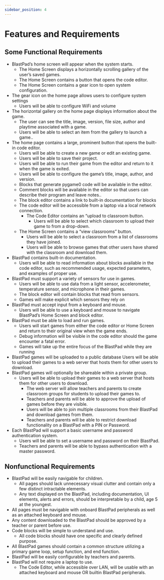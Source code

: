 ```yaml
---
sidebar_position: 4
---
```


# Features and Requirements

## Some Functional Requirements
- BlastPad’s home screen will appear when the system starts.
    - The Home Screen displays a horizontally scrolling gallery of the user’s saved games.
    - The Home Screen contains a button that opens the code editor.
    - The Home Screen contains a gear icon to open system configuration.
- The gear icon on the home page allows users to configure system settings
    - Users will be able to configure WiFi and volume
- The horizontal gallery on the home page displays information about the game.
    - The user can see the title, image, version, file size, author and playtime associated with a game.
    - Users will be able to select an item from the gallery to launch a game..
- The home page contains a large, prominent button that opens the built-in code editor.
    - Users will be able to create a new game or edit an existing game.
    - Users will be able to save their project.
    - Users will be able to run their game from the editor and return to it when the game is exited.
    - Users will be able to configure the game’s title, image, author, and version.
    - Blocks that generate pygame0 code will be available in the editor.
    - Comment blocks will be available in the editor so that users can describe their program and leave notes..
    - The block editor contains a link to built-in documentation for blocks
    - The code editor will be accessible from a laptop via a local network connection.
        - The Code Editor contains an “upload to classroom button.
            - Users will be able to select which classroom to upload their game to from a drop-down.
    - The Home Screen contains a “view classrooms” button.
        - Users will be able to select a classroom from a list of classrooms they have joined.
        - Users will be able to browse games that other users have shared with the classroom and download them.
- BlastPad contains built-in documentation.
    - Users will be able to read information about blocks available in the code editor, such as recommended usage, expected parameters, and examples of proper use.
- BlastPad must support a variety of sensors for use in games.
    - Users will be able to use data from a light sensor, accelerometer, temperature sensor, and microphone in their games.
    - The block editor will contain blocks that read from sensors.
    - Games will make explicit which sensors they rely on
- BlastPad must accept input from a keyboard and mouse.
    - Users will be able to use a keyboard and mouse to navigate BlastPad’s Home Screen and block editor.
- BlastPad must be able to load and run games.
    - Users will start games from either the code editor or Home Screen and return to their original view when the game ends.
    - Debug information will be visible in the code editor should the game encounter a fatal error.
    - Games will take up the entire focus of the BlastPad while they are running
- BlastPad games will be uploaded to a public database
    Users will be able to upload their games to a web server that hosts them for other users to download.
- BlastPad games will optionally be shareable within a private group.
    - Users will be able to upload their games to a web server that hosts them for other users to download.
        - The web server will allow teachers and parents to create classroom groups for students to upload their games to.
        - Teachers and parents will be able to approve the upload of games before they are visible.
        - Users will be able to join multiple classrooms from their BlastPad and download games from them.
        - Teachers and parents will be able to restrict download functionality on a BlastPad with a PIN or Password. 
- Each BlastPad will support a basic username and password authentication system.
    - Users will be able to set a username and password on their BlastPad.
    - Teachers and parents will be able to bypass authentication with a master password.

## Nonfunctional Requirements

- BlastPad will be easily navigable for children.
    - All pages should lack unnecessary visual clutter and contain only a few distinct intractable elements.
    - Any text displayed on the BlastPad, including documentation, UI elements, alerts and errors, should be interpretable by a child, age 5 at the youngest.
- All pages must be navigable with onboard BlastPad peripherals as well as an attached keyboard and mouse.
- Any content downloaded to the BlastPad should be approved by a teacher or parent before use. 
- Code blocks will be simple to understand and use.
    - All code blocks should have one specific and clearly defined purpose.
- All BlastPad games should contain a common structure utilizing a primary game loop, setup function, and end function.
- BlastPad will be easily configurable by teachers and parents.
- BlastPad will not require a laptop to use.
    - The Code Editor, while accessible over LAN, will be usable with an attached keyboard and mouse OR builtin BlastPad peripherals.